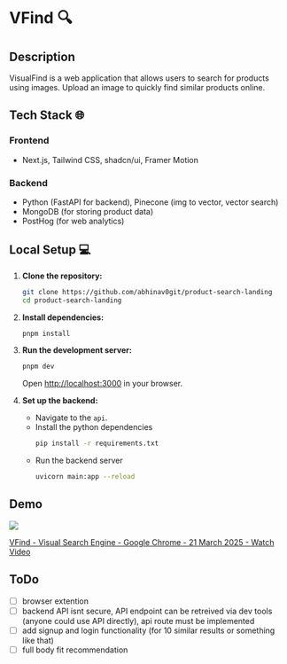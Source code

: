 # VFind 🔍

## Description

VisualFind is a web application that allows users to search for products using images. Upload an image to quickly find similar products online.

## Tech Stack 🌐

### Frontend

- Next.js, Tailwind CSS, shadcn/ui, Framer Motion

### Backend

- Python (FastAPI for backend), Pinecone (img to vector, vector search)
- MongoDB (for storing product data)
- PostHog (for web analytics)

## Local Setup 💻

1.  **Clone the repository:**

    ```bash
    git clone https://github.com/abhinav0git/product-search-landing
    cd product-search-landing
    ```

2.  **Install dependencies:**

    ```bash
    pnpm install
    ```

3.  **Run the development server:**

    ```bash
    pnpm dev
    ```

    Open [http://localhost:3000](http://localhost:3000) in your browser.

4.  **Set up the backend:**
    - Navigate to the `api`.
    - Install the python dependencies
      ```bash
      pip install -r requirements.txt
      ```
    - Run the backend server
      ```bash
      uvicorn main:app --reload
      ```

## Demo

<div>
    <a href="https://www.loom.com/share/f7173cbfa4784cb3ac08b5bad9c06149">
      <img style="max-width:300px;" src="https://cdn.loom.com/sessions/thumbnails/f7173cbfa4784cb3ac08b5bad9c06149-006c82301d6ec30d-full-play.gif">
      <a href="https://www.loom.com/share/f7173cbfa4784cb3ac08b5bad9c06149">
      <p>VFind - Visual Search Engine - Google Chrome - 21 March 2025 - Watch Video</p>
    </a>
    </a>
  </div>

## ToDo

- [ ] browser extention
- [ ] backend API isnt secure, API endpoint can be retreived via dev tools (anyone could use API directly), api route must be implemented
- [ ] add signup and login functionality (for 10 similar results or something like that)
- [ ] full body fit recommendation
